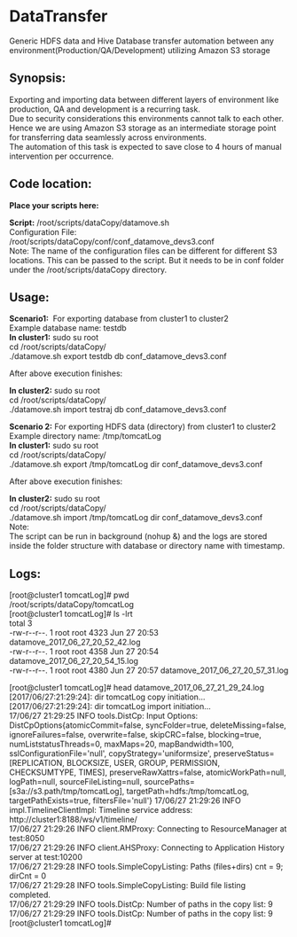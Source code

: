 # DataTransfer
Generic HDFS data and Hive Database transfer automation between any environment(Production/QA/Development) utilizing Amazon S3 storage


## Synopsis:
Exporting and importing data between different layers of environment like production, QA and development is a recurring task.  
Due to security considerations this environments cannot talk to each other. Hence we are using Amazon S3 storage as an intermediate storage point for transferring data seamlessly across environments.  
The automation of this task is expected to save close to 4 hours of manual intervention per occurrence.  

## Code location:

**Place your scripts here:**

**Script:**
/root/scripts/dataCopy/datamove.sh  
Configuration File:  
/root/scripts/dataCopy/conf/conf_datamove_devs3.conf  
Note: The name of the configuration files can be different for different S3 locations. This can be passed to the script. But it needs to be in conf folder under the /root/scripts/dataCopy directory.  

## Usage:
**Scenario1:**  For exporting database from cluster1 to cluster2  
Example database name: testdb  
**In cluster1:**
sudo su root  
cd /root/scripts/dataCopy/  
./datamove.sh export testdb db conf_datamove_devs3.conf  

After above execution finishes:  

**In cluster2:**
sudo su root  
cd /root/scripts/dataCopy/  
./datamove.sh import testraj db conf_datamove_devs3.conf  

**Scenario 2:** For exporting HDFS data (directory) from cluster1 to cluster2  
Example directory name: /tmp/tomcatLog  
**In cluster1:**
sudo su root  
cd /root/scripts/dataCopy/  
./datamove.sh export /tmp/tomcatLog dir conf_datamove_devs3.conf  

After above execution finishes:  

**In cluster2:**
sudo su root  
cd /root/scripts/dataCopy/  
./datamove.sh import /tmp/tomcatLog dir conf_datamove_devs3.conf  
Note:  
The script can be run in background (nohup &) and the logs are stored inside the folder structure with database or directory name with timestamp.  

## Logs:
[root@cluster1 tomcatLog]# pwd  
/root/scripts/dataCopy/tomcatLog  
[root@cluster1 tomcatLog]# ls -lrt  
total 3  
-rw-r--r--. 1 root root 4323 Jun 27 20:53 datamove_2017_06_27_20_52_42.log  
-rw-r--r--. 1 root root 4358 Jun 27 20:54 datamove_2017_06_27_20_54_15.log  
-rw-r--r--. 1 root root 4380 Jun 27 20:57 datamove_2017_06_27_20_57_31.log  

[root@cluster1 tomcatLog]# head datamove_2017_06_27_21_29_24.log  
[2017/06/27:21:29:24]: dir tomcatLog copy initiation... 
[2017/06/27:21:29:24]: dir tomcatLog import initiation...  
17/06/27 21:29:25 INFO tools.DistCp: Input Options: DistCpOptions{atomicCommit=false, syncFolder=true, deleteMissing=false, ignoreFailures=false, overwrite=false, skipCRC=false, blocking=true, numListstatusThreads=0, maxMaps=20, mapBandwidth=100, sslConfigurationFile='null', copyStrategy='uniformsize', preserveStatus=[REPLICATION, BLOCKSIZE, USER, GROUP, PERMISSION, CHECKSUMTYPE, TIMES], preserveRawXattrs=false, atomicWorkPath=null, logPath=null, sourceFileListing=null, sourcePaths=[s3a://s3.path/tmp/tomcatLog], targetPath=hdfs:/tmp/tomcatLog, targetPathExists=true, filtersFile='null'}
17/06/27 21:29:26 INFO impl.TimelineClientImpl: Timeline service address: http://cluster1:8188/ws/v1/timeline/  
17/06/27 21:29:26 INFO client.RMProxy: Connecting to ResourceManager at test:8050  
17/06/27 21:29:26 INFO client.AHSProxy: Connecting to Application History server at test:10200  
17/06/27 21:29:28 INFO tools.SimpleCopyListing: Paths (files+dirs) cnt = 9; dirCnt = 0  
17/06/27 21:29:28 INFO tools.SimpleCopyListing: Build file listing completed.  
17/06/27 21:29:29 INFO tools.DistCp: Number of paths in the copy list: 9  
17/06/27 21:29:29 INFO tools.DistCp: Number of paths in the copy list: 9  
[root@cluster1 tomcatLog]#  

